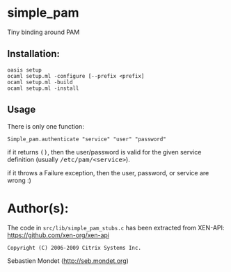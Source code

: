 simple_pam
==========

Tiny binding around PAM


## Installation:

    oasis setup
    ocaml setup.ml -configure [--prefix <prefix]
    ocaml setup.ml -build
    ocaml setup.ml -install

## Usage

There is only one function:

    Simple_pam.authenticate "service" "user" "password"

if it returns <tt>()</tt>, then the user/password is valid for the given service definition (usually <tt>/etc/pam/&lt;service&gt;</tt>).

if it throws a Failure exception, then the user, password, or service are wrong :)


# Author(s):

The code in `src/lib/simple_pam_stubs.c` has been extracted from XEN-API:
https://github.com/xen-org/xen-api

    Copyright (C) 2006-2009 Citrix Systems Inc.

Sebastien Mondet (http://seb.mondet.org)

